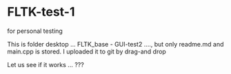 # FLTK-test-1
for personal testing

This is folder desktop ... FLTK_base - GUI-test2 ...., but only readme.md and main.cpp is stored. I uploaded it to git by drag-and drop

Let us see if it works ... ???
